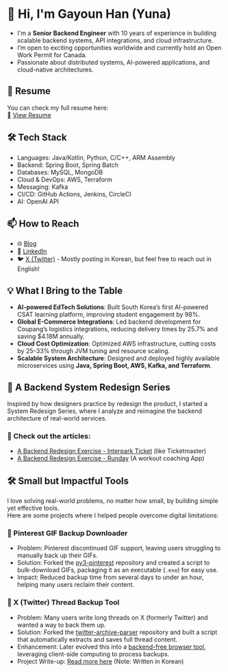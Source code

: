# 👋 Hi, I'm Gayoun Han (Yuna)  

* I'm a **Senior Backend Engineer** with 10 years of experience in building scalable backend systems, API integrations, and cloud infrastructure.  
* I’m open to exciting opportunities worldwide and currently hold an Open Work Permit for Canada.
* Passionate about distributed systems, AI-powered applications, and cloud-native architectures.

## 📄 Resume
You can check my full resume here:  
🔗 [View Resume](https://docs.google.com/document/d/1sdeyhAOx-hn4IkdCEzCOlXfhcIQ1mrfg7L86qlYMG5c/edit?usp=sharing)

## 🛠 Tech Stack
* Languages: Java/Kotlin, Python, C/C++, ARM Assembly
* Backend: Spring Boot, Spring Batch
* Databases: MySQL, MongoDB
* Cloud & DevOps: AWS, Terraform  
* Messaging: Kafka
* CI/CD: GitHub Actions, Jenkins, CircleCI
* AI: OpenAI API

## 📫 How to Reach 
- 🌐 [Blog](https://gayuna.github.io/tags/#english)
- 🔗 [LinkedIn](https://linkedin.com/in/gayuna)
- 🐦 [X (Twitter)](http://twitter.com/hello_gayuna) - Mostly posting in Korean, but feel free to reach out in English!

## 💡 What I Bring to the Table
- **AI-powered EdTech Solutions**: Built South Korea’s first AI-powered CSAT learning platform, improving student engagement by 98%.
- **Global E-Commerce Integrations**: Led backend development for Coupang’s logistics integrations, reducing delivery times by 25.7% and saving $4.18M annually.
- **Cloud Cost Optimization**: Optimized AWS infrastructure, cutting costs by 25–33% through JVM tuning and resource scaling.
- **Scalable System Architecture**: Designed and deployed highly available microservices using **Java, Spring Boot, AWS, Kafka, and Terraform**.

## 📐 A Backend System Redesign Series
Inspired by how designers practice by redesign the product, I started a System Redesign Series, where I analyze and reimagine the backend architecture of real-world services.

### 🔗 Check out the articles:
- [A Backend Redesign Exercise - Interpark Ticket](https://gayuna.github.io/system%20design%20english/eng-system-design-interpark/) (like Ticketmaster)
- [A Backend Redesign Exercise - Runday](https://gayuna.github.io/system%20design%20english/eng-system-design-runday/) (A workout coaching App)


## 🛠 Small but Impactful Tools
I love solving real-world problems, no matter how small, by building simple yet effective tools.  
Here are some projects where I helped people overcome digital limitations:

### 📌 Pinterest GIF Backup Downloader
* Problem: Pinterest discontinued GIF support, leaving users struggling to manually back up their GIFs.  
* Solution: Forked the [py3-pinterest](https://github.com/bstoilov/py3-pinterest) repository and created a script to bulk-download GIFs, packaging it as an executable (`.exe`) for easy use.  
* Impact: Reduced backup time from several days to under an hour, helping many users reclaim their content.  

### 📌 X (Twitter) Thread Backup Tool
* Problem: Many users write long threads on X (formerly Twitter) and wanted a way to back them up.  
* Solution: Forked the [twitter-archive-parser](https://github.com/timhutton/twitter-archive-parser) repository and built a script that automatically extracts and saves full thread content.  
* Enhancement: Later evolved this into a [backend-free browser tool](https://gayuna.github.io/tweet-processor/), leveraging client-side computing to process backups.  
* Project Write-up: [Read more here](https://gayuna.github.io/llm/thread-backup/) (Note: Written in Korean)

<!--
**gayuna/gayuna** is a ✨ _special_ ✨ repository because its `README.md` (this file) appears on your GitHub profile.

Here are some ideas to get you started:

- 🔭 I’m currently working on ...
- 🌱 I’m currently learning ...
- 👯 I’m looking to collaborate on ...
- 🤔 I’m looking for help with ...
- 💬 Ask me about ...
- 📫 How to reach me: ...
- 😄 Pronouns: ...
- ⚡ Fun fact: ...
-->
